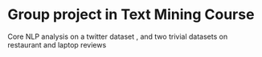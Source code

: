 # Group project in Text Mining Course
Core NLP analysis on a twitter dataset , and two trivial datasets on restaurant and laptop reviews
